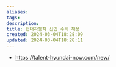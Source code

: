 ```yaml
---
aliases: 
tags: 
description:
title: 현대자동차 신입 수시 채용
created: 2024-03-04T18:28:09
updated: 2024-03-04T18:28:11
---
```

- <https://talent-hyundai-now.com/new/>

